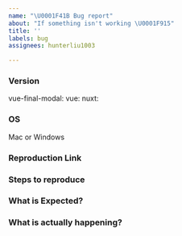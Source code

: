 ```yaml
---
name: "\U0001F41B Bug report"
about: "If something isn't working \U0001F915"
title: ''
labels: bug
assignees: hunterliu1003

---
```


<!-- **IMPORTANT!**
Before reporting a bug, please make sure that you have read through our documentation and you think your problem is indeed an issue related to our module. -->

### Version

vue-final-modal: <!-- ex: v0.19.0 -->
vue: <!-- ex: v2.6.12 -->
nuxt: <!-- ex: v2.12.0 -->

### OS

Mac or Windows

### Reproduction Link
<!--
A minimal test case based on one of:
- a fork of https://codesandbox.io/s/nuxtcontent-demo-l164h
- a GitHub repository that can reproduce the bug
-->

### Steps to reproduce


### What is Expected?


### What is actually happening?

